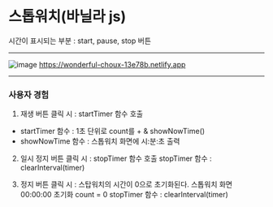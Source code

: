 # 스톱워치(바닐라 js)

시간이 표시되는 부분 : start, pause, stop 버튼

<hr>

![image](https://github.com/Jannyoon/stopWatch/assets/149743716/fd0056b8-b4c4-4dfd-ab2d-b5bdaf321877)
https://wonderful-choux-13e78b.netlify.app

<hr>

### 사용자 경험
1. 재생 버튼 클릭 시 : startTimer 함수 호출
- startTimer 함수 : 1초 단위로 count를 + & showNowTime()
- showNowTime 함수 : 스톱워치 화면에 시:분:초 출력

2. 일시 정지 버튼 클릭 시 : stopTimer 함수 호출
stopTimer 함수 : clearInterval(timer)

3. 정지 버튼 클릭 시 : 스탑워치의 시간이 0으로 초기화된다.
스톱워치 화면 00:00:00 초기화
count = 0
stopTimer 함수 : clearInterval(timer)
